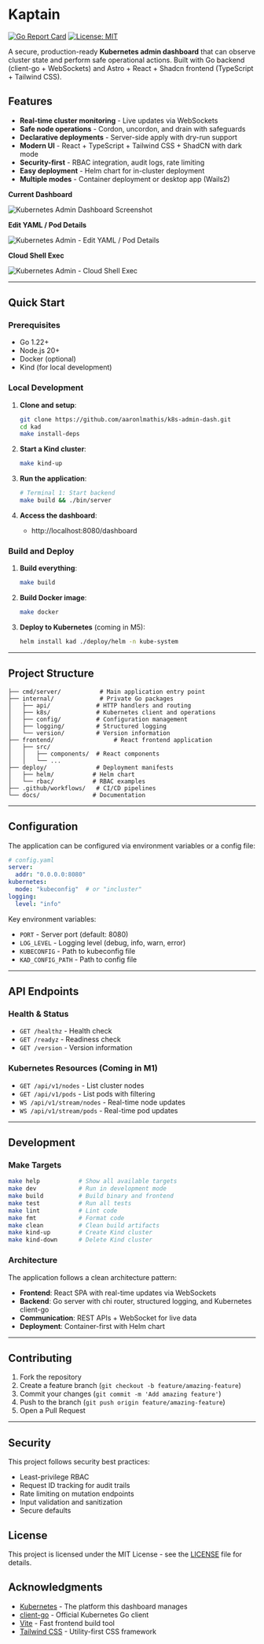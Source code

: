 # Kaptain

[![Go Report Card](https://goreportcard.com/badge/github.com/aaronlmathis/k8s-admin-dash)](https://goreportcard.com/report/github.com/aaronlmathis/k8s-admin-dash)
[![License: MIT](https://img.shields.io/badge/License-MIT-yellow.svg)](https://opensource.org/licenses/MIT)

A secure, production-ready **Kubernetes admin dashboard** that can observe cluster state and perform safe operational actions. Built with Go backend (client-go + WebSockets) and Astro + React + Shadcn frontend (TypeScript + Tailwind CSS).

## Features

- **Real-time cluster monitoring** - Live updates via WebSockets
- **Safe node operations** - Cordon, uncordon, and drain with safeguards
- **Declarative deployments** - Server-side apply with dry-run support
- **Modern UI** - React + TypeScript + Tailwind CSS + ShadCN with dark mode
- **Security-first** - RBAC integration, audit logs, rate limiting
- **Easy deployment** - Helm chart for in-cluster deployment
- **Multiple modes** - Container deployment or desktop app (Wails2)

**Current Dashboard**

![Kubernetes Admin Dashboard Screenshot](images/Kaptain_Dashboard.png)

**Edit YAML / Pod Details**

![Kubernetes Admin - Edit YAML / Pod Details](images/Kaptain_Edit_YAML.png)

**Cloud Shell Exec**

![Kubernetes Admin - Cloud Shell Exec](images/Kaptain_Shell_Exec.png)


---

## Quick Start

### Prerequisites

- Go 1.22+
- Node.js 20+
- Docker (optional)
- Kind (for local development)

### Local Development

1. **Clone and setup**:
   ```bash
   git clone https://github.com/aaronlmathis/k8s-admin-dash.git
   cd kad
   make install-deps
   ```

2. **Start a Kind cluster**:
   ```bash
   make kind-up
   ```

3. **Run the application**:
   ```bash
   # Terminal 1: Start backend
   make build && ./bin/server
   
   ```

4. **Access the dashboard**:
   - http://localhost:8080/dashboard

### Build and Deploy

1. **Build everything**:
   ```bash
   make build
   ```

2. **Build Docker image**:
   ```bash
   make docker
   ```

3. **Deploy to Kubernetes** (coming in M5):
   ```bash
   helm install kad ./deploy/helm -n kube-system
   ```

---

## Project Structure

```
├── cmd/server/           # Main application entry point
├── internal/             # Private Go packages
│   ├── api/             # HTTP handlers and routing
│   ├── k8s/             # Kubernetes client and operations
│   ├── config/          # Configuration management
│   ├── logging/         # Structured logging
│   └── version/         # Version information
├── frontend/                 # React frontend application
│   ├── src/
│   │   ├── components/  # React components
│   │   └── ...
├── deploy/              # Deployment manifests
│   ├── helm/           # Helm chart
│   └── rbac/           # RBAC examples
├── .github/workflows/   # CI/CD pipelines
└── docs/               # Documentation
```

---

## Configuration

The application can be configured via environment variables or a config file:

```yaml
# config.yaml
server:
  addr: "0.0.0.0:8080"
kubernetes:
  mode: "kubeconfig"  # or "incluster"
logging:
  level: "info"
```

Key environment variables:
- `PORT` - Server port (default: 8080)
- `LOG_LEVEL` - Logging level (debug, info, warn, error)
- `KUBECONFIG` - Path to kubeconfig file
- `KAD_CONFIG_PATH` - Path to config file

---


## API Endpoints

### Health & Status
- `GET /healthz` - Health check
- `GET /readyz` - Readiness check  
- `GET /version` - Version information

### Kubernetes Resources (Coming in M1)
- `GET /api/v1/nodes` - List cluster nodes
- `GET /api/v1/pods` - List pods with filtering
- `WS /api/v1/stream/nodes` - Real-time node updates
- `WS /api/v1/stream/pods` - Real-time pod updates

---

## Development

### Make Targets

```bash
make help           # Show all available targets
make dev            # Run in development mode
make build          # Build binary and frontend
make test           # Run all tests
make lint           # Lint code
make fmt            # Format code
make clean          # Clean build artifacts
make kind-up        # Create Kind cluster
make kind-down      # Delete Kind cluster
```

### Architecture

The application follows a clean architecture pattern:

- **Frontend**: React SPA with real-time updates via WebSockets
- **Backend**: Go server with chi router, structured logging, and Kubernetes client-go
- **Communication**: REST APIs + WebSocket for live data
- **Deployment**: Container-first with Helm chart


---

## Contributing

1. Fork the repository
2. Create a feature branch (`git checkout -b feature/amazing-feature`)
3. Commit your changes (`git commit -m 'Add amazing feature'`)
4. Push to the branch (`git push origin feature/amazing-feature`)
5. Open a Pull Request

---

## Security

This project follows security best practices:

- Least-privilege RBAC
- Request ID tracking for audit trails
- Rate limiting on mutation endpoints
- Input validation and sanitization
- Secure defaults

## License

This project is licensed under the MIT License - see the [LICENSE](LICENSE) file for details.

## Acknowledgments

- [Kubernetes](https://kubernetes.io/) - The platform this dashboard manages
- [client-go](https://github.com/kubernetes/client-go) - Official Kubernetes Go client
- [Vite](https://vitejs.dev/) - Fast frontend build tool
- [Tailwind CSS](https://tailwindcss.com/) - Utility-first CSS framework
